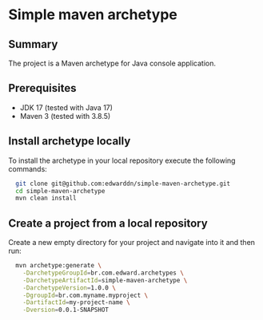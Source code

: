 Simple maven archetype
======================================

Summary
-------
The project is a Maven archetype for Java console application.

Prerequisites
-------------

- JDK 17 (tested with Java 17)
- Maven 3 (tested with 3.8.5)

Install archetype locally
-------------------------

To install the archetype in your local repository execute the following commands:

```bash
  git clone git@github.com:edwarddn/simple-maven-archetype.git
  cd simple-maven-archetype
  mvn clean install
```

Create a project from a local repository
----------------------------------------

Create a new empty directory for your project and navigate into it and then run:

```bash
  mvn archetype:generate \
    -DarchetypeGroupId=br.com.edward.archetypes \
    -DarchetypeArtifactId=simple-maven-archetype \
    -DarchetypeVersion=1.0.0 \
    -DgroupId=br.com.myname.myproject \
    -DartifactId=my-project-name \
    -Dversion=0.0.1-SNAPSHOT
```
